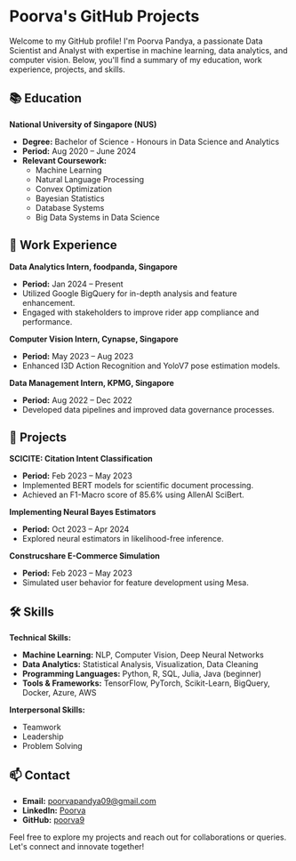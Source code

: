 # Poorva's GitHub Projects

Welcome to my GitHub profile! I'm Poorva Pandya, a passionate Data Scientist and Analyst with expertise in machine learning, data analytics, and computer vision. Below, you'll find a summary of my education, work experience, projects, and skills.

## 📚 Education

**National University of Singapore (NUS)**
- **Degree:** Bachelor of Science - Honours in Data Science and Analytics
- **Period:** Aug 2020 – June 2024
- **Relevant Coursework:**
  - Machine Learning
  - Natural Language Processing
  - Convex Optimization
  - Bayesian Statistics
  - Database Systems
  - Big Data Systems in Data Science

## 💼 Work Experience

**Data Analytics Intern, foodpanda, Singapore**
- **Period:** Jan 2024 – Present
- Utilized Google BigQuery for in-depth analysis and feature enhancement.
- Engaged with stakeholders to improve rider app compliance and performance.

**Computer Vision Intern, Cynapse, Singapore**
- **Period:** May 2023 – Aug 2023
- Enhanced I3D Action Recognition and YoloV7 pose estimation models.

**Data Management Intern, KPMG, Singapore**
- **Period:** Aug 2022 – Dec 2022
- Developed data pipelines and improved data governance processes.

## 🚀 Projects

**SCICITE: Citation Intent Classification**
- **Period:** Feb 2023 – May 2023
- Implemented BERT models for scientific document processing.
- Achieved an F1-Macro score of 85.6% using AllenAI SciBert.

**Implementing Neural Bayes Estimators**
- **Period:** Oct 2023 – Apr 2024
- Explored neural estimators in likelihood-free inference.

**Construcshare E-Commerce Simulation**
- **Period:** Feb 2023 – May 2023
- Simulated user behavior for feature development using Mesa.

## 🛠 Skills

**Technical Skills:**
- **Machine Learning:** NLP, Computer Vision, Deep Neural Networks
- **Data Analytics:** Statistical Analysis, Visualization, Data Cleaning
- **Programming Languages:** Python, R, SQL, Julia, Java (beginner)
- **Tools & Frameworks:** TensorFlow, PyTorch, Scikit-Learn, BigQuery, Docker, Azure, AWS

**Interpersonal Skills:**
- Teamwork
- Leadership
- Problem Solving

## 📫 Contact

- **Email:** [poorvapandya09@gmail.com](mailto:poorvapandya09@gmail.com)
- **LinkedIn:** [Poorva](https://www.linkedin.com/in/poorva-pandya)
- **GitHub:** [poorva9](https://github.com/poorva9)

Feel free to explore my projects and reach out for collaborations or queries. Let's connect and innovate together!

